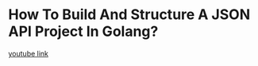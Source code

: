# How To Build And Structure A JSON API Project In Golang?
[youtube link](https://www.youtube.com/watch?v=CJfE9kD_i7Q&list=PL0xRBLFXXsP7-0IVCmoo2FEWBrQzfH2l8&index=8)